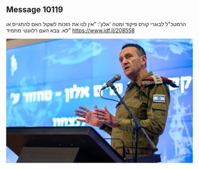 ## Message 10119

הרמטכ"ל לבוגרי קורס פיקוד ומטה 'אלון':
"אין לנו את הזכות לשקול האם להתגייס או לא. צבא העם רלוונטי מתמיד"
https://www.idf.il/208558

![Photo](10119/10119_photo.jpg)
